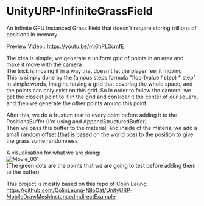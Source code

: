 # UnityURP-InfiniteGrassField
An Infinite GPU Instanced Grass Field that doesn't require storing trillions of positions in memory

Preview Video : https://youtu.be/mj6hPL3cmfE

The idea is simple, we generate a uniform grid of points in an area and make it move with the camera<br/>
The trick is moving it in a way that doesn't let the player feel it moving<br/>
This is simply done by the famous steps formula "floor(value / step) * step"<br/>
In simple words, imagine having a grid that covering the whole space, and the points can only exist on this grid. So in order to follow the camera, we get the closest point to it in the grid and consider it the center of our square, and then we generate the other points around this point.<br/>

After this, we do a frustum test to every point before adding it to the PositionsBuffer (I'm using and AppendStructuredBuffer)<br/>
Then we pass this buffer to the material, and inside of the material we add a small random offset (that is based on the world pos) to the position to give the grass some randomness<br/>

A visualisation for what we are doing:<br/>
![Movie_001](https://github.com/user-attachments/assets/5b0afd5d-c228-42a2-83d3-1c2600b65e64)<br/>
(The green dots are the points that we are going to test before adding them to the buffer)

This project is mostly based on this repo of Colin Leung:<br/>
https://github.com/ColinLeung-NiloCat/UnityURP-MobileDrawMeshInstancedIndirectExample
